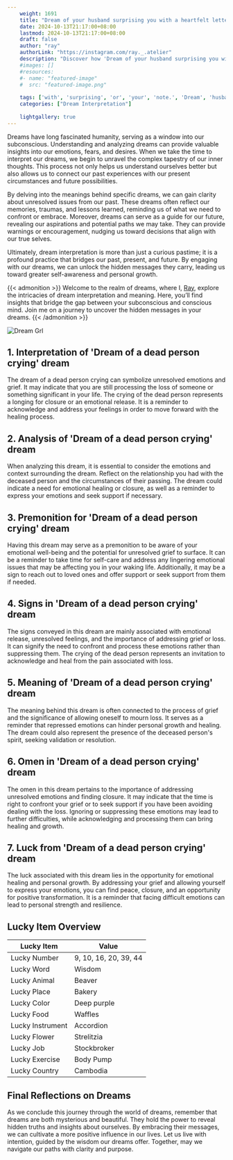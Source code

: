 ```yaml
---
    weight: 1691
    title: "Dream of your husband surprising you with a heartfelt letter or note."  # Assuming 'title' column exists
    date: 2024-10-13T21:17:00+08:00
    lastmod: 2024-10-13T21:17:00+08:00
    draft: false
    author: "ray"
    authorLink: "https://instagram.com/ray._.atelier"
    description: "Discover how 'Dream of your husband surprising you with a heartfelt letter or note.' can interpret your future and uncover its significant meanings in your life."
    #images: []
    #resources:
    #- name: "featured-image"
    #  src: "featured-image.png"
    
    tags: ['with', 'surprising', 'or', 'your', 'note.', 'Dream', 'husband', 'a', 'heartfelt', 'of', 'letter', 'you']
    categories: ["Dream Interpretation"]
    
    lightgallery: true
---
```

    
Dreams have long fascinated humanity, serving as a window into our subconscious. Understanding and analyzing dreams can provide valuable insights into our emotions, fears, and desires. When we take the time to interpret our dreams, we begin to unravel the complex tapestry of our inner thoughts. This process not only helps us understand ourselves better but also allows us to connect our past experiences with our present circumstances and future possibilities.

By delving into the meanings behind specific dreams, we can gain clarity about unresolved issues from our past. These dreams often reflect our memories, traumas, and lessons learned, reminding us of what we need to confront or embrace. Moreover, dreams can serve as a guide for our future, revealing our aspirations and potential paths we may take. They can provide warnings or encouragement, nudging us toward decisions that align with our true selves.

Ultimately, dream interpretation is more than just a curious pastime; it is a profound practice that bridges our past, present, and future. By engaging with our dreams, we can unlock the hidden messages they carry, leading us toward greater self-awareness and personal growth.

{{< admonition >}}
Welcome to the realm of dreams, where I, [Ray](https://instagram.com/ray._.atelier), explore the intricacies of dream interpretation and meaning. Here, you’ll find insights that bridge the gap between your subconscious and conscious mind. Join me on a journey to uncover the hidden messages in your dreams.
{{< /admonition >}}

![Dream Grl](https://cdn.pixabay.com/photo/2017/11/02/03/35/gothic-2910057_1280.jpg "Dream Grl")

## 1. Interpretation of 'Dream of a dead person crying' dream

The dream of a dead person crying can symbolize unresolved emotions and grief. It may indicate that you are still processing the loss of someone or something significant in your life. The crying of the dead person represents a longing for closure or an emotional release. It is a reminder to acknowledge and address your feelings in order to move forward with the healing process.

## 2. Analysis of 'Dream of a dead person crying' dream

When analyzing this dream, it is essential to consider the emotions and context surrounding the dream. Reflect on the relationship you had with the deceased person and the circumstances of their passing. The dream could indicate a need for emotional healing or closure, as well as a reminder to express your emotions and seek support if necessary.

## 3. Premonition for 'Dream of a dead person crying' dream

Having this dream may serve as a premonition to be aware of your emotional well-being and the potential for unresolved grief to surface. It can be a reminder to take time for self-care and address any lingering emotional issues that may be affecting you in your waking life. Additionally, it may be a sign to reach out to loved ones and offer support or seek support from them if needed.

## 4. Signs in 'Dream of a dead person crying' dream

The signs conveyed in this dream are mainly associated with emotional release, unresolved feelings, and the importance of addressing grief or loss. It can signify the need to confront and process these emotions rather than suppressing them. The crying of the dead person represents an invitation to acknowledge and heal from the pain associated with loss.

## 5. Meaning of 'Dream of a dead person crying' dream

The meaning behind this dream is often connected to the process of grief and the significance of allowing oneself to mourn loss. It serves as a reminder that repressed emotions can hinder personal growth and healing. The dream could also represent the presence of the deceased person's spirit, seeking validation or resolution.

## 6. Omen in 'Dream of a dead person crying' dream

The omen in this dream pertains to the importance of addressing unresolved emotions and finding closure. It may indicate that the time is right to confront your grief or to seek support if you have been avoiding dealing with the loss. Ignoring or suppressing these emotions may lead to further difficulties, while acknowledging and processing them can bring healing and growth.

## 7. Luck from 'Dream of a dead person crying' dream

The luck associated with this dream lies in the opportunity for emotional healing and personal growth. By addressing your grief and allowing yourself to express your emotions, you can find peace, closure, and an opportunity for positive transformation. It is a reminder that facing difficult emotions can lead to personal strength and resilience.

## Lucky Item Overview
| Lucky Item          | Value              |
|---------------|--------------------|
| Lucky Number        | 9, 10, 16, 20, 39, 44  |
| Lucky Word          | Wisdom |
| Lucky Animal        | Beaver |
| Lucky Place         | Bakery     |
| Lucky Color         | Deep purple     |
| Lucky Food          | Waffles      |
| Lucky Instrument    | Accordion |
| Lucky Flower        | Strelitzia    |
| Lucky Job           | Stockbroker       |
| Lucky Exercise      | Body Pump  |
| Lucky Country       | Cambodia    |


##  Final Reflections on Dreams

As we conclude this journey through the world of dreams, remember that dreams are both mysterious and beautiful. They hold the power to reveal hidden truths and insights about ourselves. By embracing their messages, we can cultivate a more positive influence in our lives. Let us live with intention, guided by the wisdom our dreams offer. Together, may we navigate our paths with clarity and purpose.
